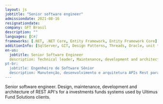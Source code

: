 ```yaml
---
layout: js
jobtitle: "Senior software engineer"
admissiondate: 2021-08-16
resignationdate:
company: GFT Brasil
description: ""
languages: [C#]
frameworks: [.NET, .NET Core, Entity Framework, Entity Framework Core]
additionInfo: [SqlServer, GIT, Design Patterns, Threads, Oracle, unit testing]
en-us:
  jobtitle: Senior Software Engineer
  description: Technical leader, Maintenance, development and architecture of REST API's for Ultimus Fund Solutions client.
pt-br:
  jobtitle: Engenheiro de Software Sênior
  description: Manutenção, desenvolvimento e arquitetura APIs Rest para o cliente Ultimus Fund Solutions.
---
```


Senior software engineer.
Design, maintenance, development and architecture of REST API's for a investments funds systems used by Ultimus Fund Solutions clients.
